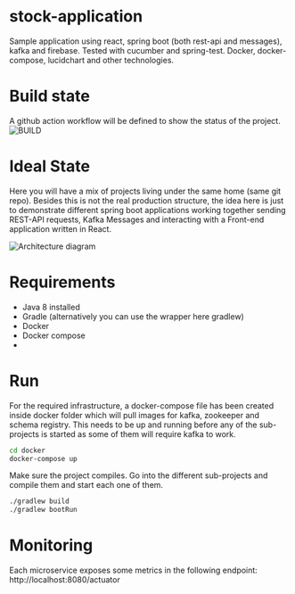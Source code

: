 # stock-application
Sample application using react, spring boot (both rest-api and messages), kafka and firebase. Tested with cucumber and spring-test.
Docker, docker-compose, lucidchart and other technologies.

# Build state
A github action workflow will be defined to show the status of the project.
![BUILD](https://github.com/carlospatinos/stock-application/actions/workflows/gradle-build.yml/badge.svg)


# Ideal State
Here you will have a mix of projects living under the same home (same git repo). Besides this is not the real production structure, the idea here is just to demonstrate different spring boot applications working together sending REST-API requests, Kafka Messages and interacting with a Front-end application written in React.

![Architecture diagram](https://github.com/carlospatinos/stock-application/blob/main/doc/SpringBootEnterpriseApp.jpg?raw=true)

# Requirements 
- Java 8 installed
- Gradle (alternatively you can use the wrapper here gradlew)
- Docker 
- Docker compose 
- 
# Run

For the required infrastructure, a docker-compose file has been created inside docker folder which will pull images for kafka, zookeeper and schema registry. This needs to be up and running before any of the sub-projects is started as some of them will require kafka to work.

```sh
cd docker
docker-compose up
```

Make sure the project compiles. Go into the different sub-projects and compile them and start each one of them.

```sh
./gradlew build
./gradlew bootRun
```

# Monitoring

Each microservice exposes some metrics in the following endpoint: 
http://localhost:8080/actuator 